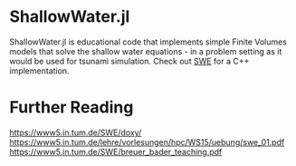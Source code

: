 # ShallowWater.jl

ShallowWater.jl is educational code that implements simple Finite Volumes models that solve the shallow water equations - in a problem setting as it would be used for tsunami simulation. Check out [SWE](https://github.com/TUM-I5/SWE) for a C++ implementation.

# Further Reading

https://www5.in.tum.de/SWE/doxy/
https://www5.in.tum.de/lehre/vorlesungen/hpc/WS15/uebung/swe_01.pdf
https://www5.in.tum.de/SWE/breuer_bader_teaching.pdf
